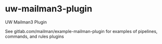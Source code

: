 # uw-mailman3-plugin
UW Mailman3 Plugin

See gitlab.com/mailman/example-mailman-plugin for examples of pipelines, commands, and rules plugins
